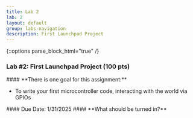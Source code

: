 ```yaml
---
title: Lab 2
lab: 2
layout: default
group: labs-navigation
description: First Launchpad Project
---
```


{::options parse_block_html="true" /}

### Lab #2: First Launchpad Project (100 pts)

<div class="alert alert-info" role="alert">
#### **There is one goal for this assignment:**

  - To write your first microcontroller code, interacting with the world via GPIOs
  
</div>

<div class="alert alert-danger" role="alert">
#### Due Date: 1/31/2025
#### **What should be turned in?**

</div>

